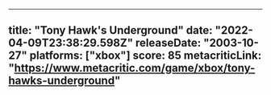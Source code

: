 
---
title: "Tony Hawk's Underground"
date: "2022-04-09T23:38:29.598Z"
releaseDate: "2003-10-27"
platforms: ["xbox"]
score: 85
metacriticLink: "https://www.metacritic.com/game/xbox/tony-hawks-underground"
---
